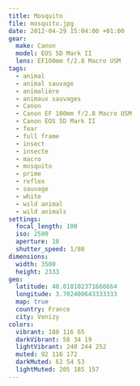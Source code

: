 ```yaml
---
title: Mosquito
file: mosquito.jpg
date: 2012-04-29 15:04:00 +01:00
gear:
  make: Canon
  model: EOS 5D Mark II
  lens: EF100mm f/2.8 Macro USM
tags:
  - animal
  - animal sauvage
  - animalière
  - animaux sauvages
  - Canon
  - Canon EF 100mm f/2.8 Macro USM
  - Canon EOS 5D Mark II
  - fear
  - full frame
  - insect
  - insecte
  - macro
  - mosquito
  - prime
  - reflex
  - sauvage
  - white
  - wild animal
  - wild animals
settings:
  focal_length: 100
  iso: 2500
  aperture: 10
  shutter_speed: 1/80
dimensions:
  width: 3500
  height: 2333
geo:
  latitude: 48.018102371666664
  longitude: 3.702400643333333
  map: true
  country: France
  city: Venizy
colors:
  vibrant: 180 116 65
  darkVibrant: 58 34 19
  lightVibrant: 240 244 252
  muted: 92 116 172
  darkMuted: 62 54 53
  lightMuted: 205 185 157
---
```



